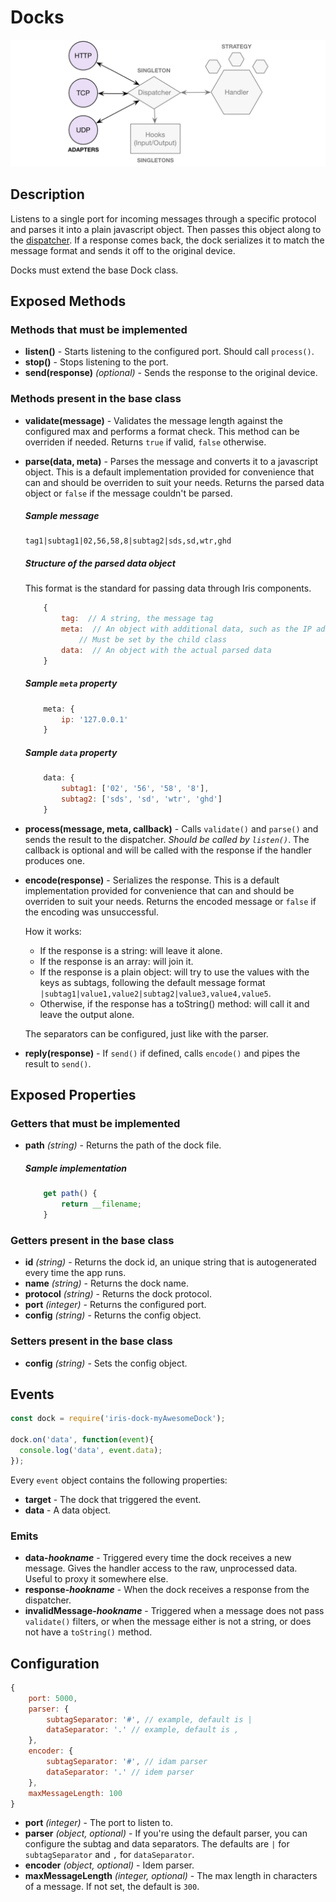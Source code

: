 # Docks

![Docks](https://raw.githubusercontent.com/gcba-iris/iris-tech-docs/master/images/architecture/docks.png)


## Description

Listens to a single port for incoming messages through a specific protocol and parses it into a plain javascript object. Then passes this object along to the [dispatcher](dispatcher.md). If a response comes back, the dock serializes it to match the message format and sends it off to the original device.

Docks must extend the base Dock class.


## Exposed Methods

### Methods that must be implemented

- **listen()** - Starts listening to the configured port. Should call `process()`.
- **stop()** - Stops listening to the port.
- **send(response)** *(optional)* - Sends the response to the original device.

### Methods present in the base class

- **validate(message)** - Validates the message length against the configured max and performs a format check. This method can be overriden if needed. Returns `true` if valid, `false` otherwise.
- **parse(data, meta)** - Parses the message and converts it to a javascript object. This is a default implementation provided for convenience that can and should be overriden to suit your needs. Returns the parsed data object or `false` if the message couldn't be parsed.

    ##### Sample message

    ```
    tag1|subtag1|02,56,58,8|subtag2|sds,sd,wtr,ghd
    ```

    ##### Structure of the parsed data object

    This format is the standard for passing data through Iris components.

    ```javascript
        {
            tag:  // A string, the message tag
            meta:  // An object with additional data, such as the IP address that the message came from
                // Must be set by the child class
            data:  // An object with the actual parsed data
        }
    ```

    ##### Sample `meta` property

    ```javascript
        meta: {
            ip: '127.0.0.1'
        }
    ```

    ##### Sample `data` property

    ```javascript
        data: {
            subtag1: ['02', '56', '58', '8'],
            subtag2: ['sds', 'sd', 'wtr', 'ghd']
        }
    ```

- **process(message, meta, callback)** - Calls `validate()` and `parse()` and sends the result to the dispatcher. *Should be called by `listen()`*. The callback is optional and will be called with the response if the handler produces one.
- **encode(response)** - Serializes the response. This is a default implementation provided for convenience that can and should be overriden to suit your needs. Returns the encoded message or `false` if the encoding was unsuccessful.

    How it works:
    - If the response is a string: will leave it alone.
    - If the response is an array: will join it.
    - If the response is a plain object: will try to use the values with the keys as subtags, following the default message format `|subtag1|value1,value2|subtag2|value3,value4,value5`.
    - Otherwise, if the response has a toString() method: will call it and leave the output alone.

    The separators can be configured, just like with the parser.

- **reply(response)** - If `send()` if defined, calls `encode()` and pipes the result to `send()`.


## Exposed Properties

### Getters that must be implemented

- **path** *(string)* - Returns the path of the dock file.

    ##### Sample implementation

    ```javascript
        get path() {
            return __filename;
        }
    ```

### Getters present in the base class

- **id** *(string)* - Returns the dock id, an unique string that is autogenerated every time the app runs.
- **name** *(string)* - Returns the dock name.
- **protocol** *(string)* - Returns the dock protocol.
- **port** *(integer)* - Returns the configured port.
- **config** *(string)* - Returns the config object.

### Setters present in the base class

- **config** *(string)* - Sets the config object.


## Events

```javascript
const dock = require('iris-dock-myAwesomeDock');

dock.on('data', function(event){
  console.log('data', event.data);
});
```

Every `event` object contains the following properties:

- **target** - The dock that triggered the event.
- **data** - A data object.

### Emits

- **data-*hookname*** - Triggered every time the dock receives a new message. Gives the handler access to the raw, unprocessed data. Useful to proxy it somewhere else.
- **response-*hookname*** - When the dock receives a response from the dispatcher.
- **invalidMessage-*hookname*** - Triggered when a message does not pass `validate()` filters, or when the message either is not a string, or does not have a `toString()` method.


## Configuration

```javascript
{
    port: 5000,
    parser: {
        subtagSeparator: '#', // example, default is |
        dataSeparator: '.' // example, default is ,
    },
    encoder: {
        subtagSeparator: '#', // idam parser
        dataSeparator: '.' // idem parser
    },
    maxMessageLength: 100
}
```

- **port** *(integer)* - The port to listen to.
- **parser** *(object, optional)* - If you're using the default parser, you can configure the subtag and data separators. The defaults are `|` for `subtagSeparator` and `,` for `dataSeparator`.
- **encoder** *(object, optional)* - Idem parser.
- **maxMessageLength** *(integer, optional)* - The max length in characters of a message. If not set, the default is `300`.